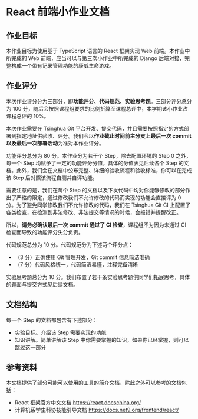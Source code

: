# React 前端小作业文档

## 作业目标

本作业目标为使用基于 TypeScript 语言的 React 框架实现 Web 前端。本作业中所完成的 Web 前端，应当可以与第三次小作业中所完成的 Django 后端对接，完整构成一个带有记录管理功能的康威生命游戏。

## 作业评分

本次作业评分分为三部分，即**功能评分**、**代码规范**、**实验思考题**。三部分评分总分为 100 分，随后会按照课程组要求的比例折算至课程总评中，本学期该小作业占课程总评的 10%。

本次作业需要在 Tsinghua Git 平台开发、提交代码，并且需要按照指定的方式部署到指定地址供验收、评分。我们会以**作业截止时间前主分支上最后一次 commit 以及最后一次部署活动**为准对本作业评分。

功能评分总分为 80 分。本作业分为若干个 Step，除去配置环境的 Step 0 之外，每一个 Step 均赋予了一定的功能评分分值，具体的分值表见后续各个 Step 的文档。此外，我们会在文档中公布完整、详细的验收流程和验收标准，你可以在完成该 Step 后对照该流程自测并自评功能。

需要注意的是，我们在每个 Step 的文档以及下发代码中均对你能够修改的部分作出了严格的限定，通过修改我们不允许修改的代码而实现的功能会直接评为 0 分。为了避免同学修改我们不允许修改的代码，我们在 Tsinghua Git CI 上配置了各类检查，在检测到非法修改、非法提交等情况的时候，会报错并提醒改正。

所以，**请务必确认最后一次 commit 通过了 CI 检查**，课程组不为因为未通过 CI 检查而导致的功能评分失分负责。

代码规范总分为 10 分。代码规范分为下述两个评分点：

- （3 分）正确使用 Git 管理开发，Git commit 信息简洁准确
- （7 分）代码风格统一，代码简洁易懂，注释完备清晰

实验思考题总分为 10 分。我们布置了若干条实验思考题供同学们拓展思考，具体的题面与提交方式见后续文档。

## 文档结构

每一个 Step 的文档都包含有下述部分：

- 实验目标。介绍该 Step 需要实现的功能
- 知识讲解。简单讲解该 Step 中你需要掌握的知识，如果你已经掌握，则可以跳过这一部分

## 参考资料

本文档提供了部分可能可以使用的工具的简介文档，除此之外可以参考的文档包括：

- React 框架官方中文文档 <https://react.docschina.org/>
- 计算机系学生科协技能引导文档 <https://docs.net9.org/frontend/react/>

